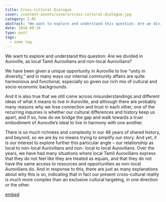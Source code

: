 ```yaml
---
title: Cross-Cultural Dialogue
cover: /content-assets/covers/cross-cultural-dialogue.jpg
category: 2.RC
abstract: "We want to explore and understand this question: Are we divided in Auroville, as local Tamil Aurovilians and non-local Aurovilians?"
date: 2016-09-16
type: post
tags:
  - some tag
---
```


We want to explore and understand this question: Are we divided in Auroville, as local Tamil Aurovilians and non-local Aurovilians? 

We have been given a unique opportunity in Auroville to live “unity in diversity,” and in many ways our internal community affairs are quite harmonious and functional, especially so given our rich mix of cultural and socio-economic backgrounds. 

And it is also true that we still come across misunderstandings and different ideas of what it means to live in Auroville, and although there are probably many reasons why we lose connection and trust in each other, one of the recurring inquiries is whether our cultural differences and history keep us apart, and if so, how do we bridge the gap and walk towards a truer embodiment of Auroville’s ideal to live in harmony with one another. 

There is so much richness and complexity in our 48 years of shared history, and beyond, so we are by no means trying to simplify our story. And yet, it is our interest to explore further this particular angle – our relationship as local to non-local Aurovilians and non- local to local Aurovilians. Over the years, we have had many situations where local Tamil Aurovilians express that they do not feel like they are treated as equals, and that they do not have the same access to resources and opportunities as non-local Aurovilians do. And in response to this, there are just as many explanations about why this is so, indicating that in fact our present cross-cultural reality is much more complex than an exclusive cultural targeting, in one direction or the other. 

[embed](https://vimeo.com/242213125)
